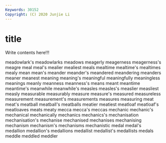 ```yaml
---
Keywords: 30152
Copyright: (C) 2020 Junjie Li
---
```


# title

Write contents here!!!

meadowlark's 
meadowlarks 
meadows 
meagerly 
meagerness 
meagerness's 
meagre
meal 
meal's 
mealier 
mealiest 
meals 
mealtime 
mealtime's 
mealtimes 
mealy 
mean
mean's 
meander 
meander's 
meandered 
meandering 
meanders 
meaner 
meanest 
meaning 
meaning's
meaningful 
meaningfully 
meaningless 
meanings 
meanly 
meanness 
meanness's 
means 
meant 
meantime
meantime's 
meanwhile 
meanwhile's 
measles 
measles's 
measlier 
measliest 
measly 
measurable 
measurably
measure 
measure's 
measured 
measureless 
measurement 
measurement's 
measurements 
measures 
measuring 
meat
meat's 
meatball 
meatball's 
meatballs 
meatier 
meatiest 
meatloaf 
meatloaf's 
meatloaves 
meats
meaty 
mecca 
mecca's 
meccas 
mechanic 
mechanic's 
mechanical 
mechanically 
mechanics 
mechanics's
mechanisation 
mechanisation's 
mechanise 
mechanised 
mechanises 
mechanising 
mechanism 
mechanism's 
mechanisms 
mechanistic
medal 
medal's 
medallion 
medallion's 
medallions 
medallist 
medallist's 
medallists 
medals 
meddle
meddled 
meddler 
